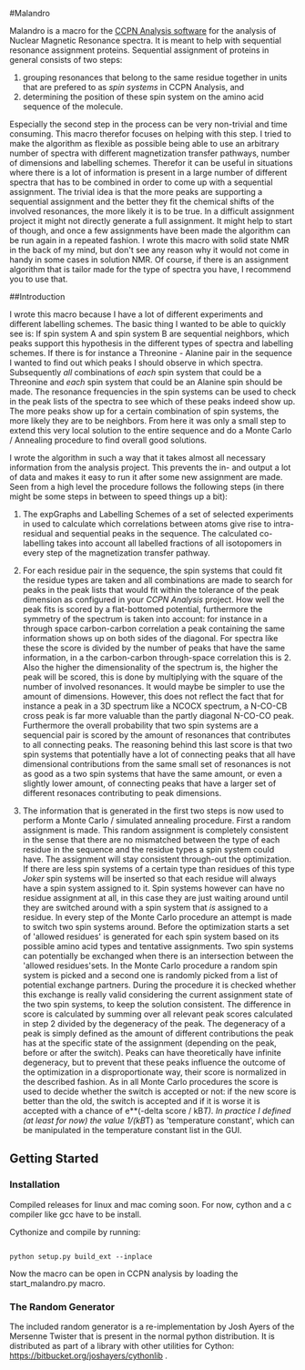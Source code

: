 
#Malandro

Malandro is a macro for the [CCPN Analysis software](http://www.ccpn.ac.uk/software/analysis) for the analysis of Nuclear Magnetic Resonance spectra. It is meant to help with sequential resonance assignment proteins. Sequential assignment of proteins in general consists of two steps:

1. grouping resonances that belong to the same residue together in units that are prefered to as _spin systems_ in CCPN Analysis, and 
2. determining the position of these spin system on the amino acid sequence of the molecule.

Especially the second step in the process can be very non-trivial and time consuming. This macro therefor focuses on helping with this step. I tried to make the algorithm as flexible as possible being able to use an arbitrary number of spectra with different magnetization transfer pathways, number of dimensions and labelling schemes. Therefor it can be useful in situations where there is a lot of information is present in a large number of different spectra that has to be combined in order to come up with a sequential assignment. The trivial idea is that the more peaks are supporting a sequential assignment and the better they fit the chemical shifts of the involved resonances, the more likely it is to be true. In a difficult assignment project it might not directly generate a full assignment. It might help to start of though, and once a few assignments have been made the algorithm can be run again in a repeated fashion. I wrote this macro with solid state NMR in the back of my mind, but don't see any reason why it would not come in handy in some cases in solution NMR. Of course, if there is an assignment algorithm that is tailor made for the type of spectra you have, I recommend you to use that.

##Introduction

I wrote this macro because I have a lot of different experiments and different labelling schemes. The basic thing I wanted to be able to quickly see is: If spin system A and spin system B are sequential neighbors, which peaks support this hypothesis in the different types of spectra and labelling schemes. If there is for instance a Threonine - Alanine pair in the sequence I wanted to find out which peaks I should observe in which spectra. Subsequently _all_ combinations of _each_ spin system that could be a Threonine and _each_ spin system that could be an Alanine spin should be made. The resonance frequencies in the spin systems can be used to check in the peak lists of the spectra to see which of these peaks indeed show up. The more peaks show up for a certain combination of spin systems, the more likely they are to be neighbors.
From here it was only a small step to extend this very local solution to the entire sequence and do a Monte Carlo / Annealing procedure to find overall good solutions.

I wrote the algorithm in such a way that it takes almost all necessary information from the analysis project. This prevents the in- and output a lot of data and makes it easy to run it after some new assignment are made. Seen from a high level the procedure follows the following steps (in there might be some steps in between to speed things up a bit):

1.  The expGraphs and Labelling Schemes of a set of selected experiments in used to calculate which correlations between atoms give rise to intra-residual and  sequential peaks in the sequence. The calculated co-labelling takes into account all labelled fractions of all isotopomers in every step of the magnetization transfer pathway.  

2. For each residue pair in the sequence, the spin systems that could fit the residue types are taken and all combinations are made to search for peaks in the peak lists that would fit within the tolerance of the peak dimension as configured in your _CCPN Analysis_ project. How well the peak fits is scored by a flat-bottomed potential, furthermore the symmetry of the spectrum is taken into account: for instance in a through space carbon-carbon correlation a peak containing the same information shows up on both sides of the diagonal. For spectra like these the score is divided by the number of peaks that have the same information, in a the carbon-carbon through-space correlation this is 2. Also the higher the dimensionality of the spectrum is, the higher the peak will be scored, this is done by multiplying with the square of the number of involved resonances. It would maybe be simpler to use the amount of dimensions. However, this does not reflect the fact that for instance a peak in a 3D spectrum like a NCOCX spectrum, a N-CO-CB cross peak is far more valuable than the partly diagonal N-CO-CO peak. Furthermore the overall probability that two spin systems are a sequencial pair is scored by the amount of resonances that contributes to all connecting peaks. The reasoning behind this last score is that two spin systems that potentially have a lot of connecting peaks that all have dimensional contributions from the same small set of resonances is not as good as a two spin systems that have the same amount, or even a slightly lower amount, of connecting peaks that have a larger set of different resonaces contributing to peak dimensions. 

3. The information that is generated in the first two steps is now used to perform a Monte Carlo / simulated annealing procedure. First a random assignment is made. This random assignment is completely consistent in the sense that there are no mismatched between the type of each residue in the sequence and the residue types a spin system could have. The assignment will stay consistent through-out the optimization. If there are less spin systems of a certain type than residues of this type _Joker_ spin systems will be inserted so that each residue will always have a spin system assigned to it. Spin systems however can have no residue assignment at all, in this case they are just waiting around until they are switched around with a spin system that _is_ assigned to a residue. In every step of the Monte Carlo procedure an attempt is made to switch two spin systems around. Before the optimization starts a set of 'allowed residues' is generated for each spin system based on its possible amino acid types and tentative assignments. Two spin systems can potentially be exchanged when there is an intersection between the 'allowed residues'sets. In the Monte Carlo procedure a random spin system is picked and a second one is randomly picked from a list of potential exchange partners. During the procedure it is checked whether this exchange is really valid considering the current assignment state of the two spin systems, to keep the solution consistent. The difference in score is calculated by summing over all relevant peak scores calculated in step 2 divided by the degeneracy of the peak. The degeneracy of a peak is simply defined as the amount of different contributions the peak has at the specific state of the assignment (depending on the peak, before or after the switch). Peaks can have theoretically have infinite degeneracy, but to prevent that these peaks influence the outcome of the optimization in a disproportionate way, their score is normalized in the described fashion. As in all Monte Carlo procedures the score is used to decide whether the switch is accepted or not: if the new score is better than the old, the switch is accepted and if it is worse it is accepted with a chance of e**(-delta score / kB*T). In practice I defined (at least for now) the value 1/(kB*T) as 'temperature constant', which can be manipulated in the temperature constant list in the GUI.



## Getting Started

### Installation

Compiled releases for linux and mac coming soon. For now, cython and a c compiler like gcc have to be install.

Cythonize and compile by running:

~~~~~~~~~~~~~~~~~~~~~~~~~~~~~~~~~~~~{.bash}

python setup.py build_ext --inplace

~~~~~~~~~~~~~~~~~~~~~~~~~~~~~~~~~~~~~~~~~~

Now the macro can be open in CCPN analysis by loading the start_malandro.py macro.


### The Random Generator

The included random generator is a re-implementation by Josh Ayers of the Mersenne Twister that is present in the normal python distribution. It is distributed as part of a library with other utilities for Cython: https://bitbucket.org/joshayers/cythonlib .

